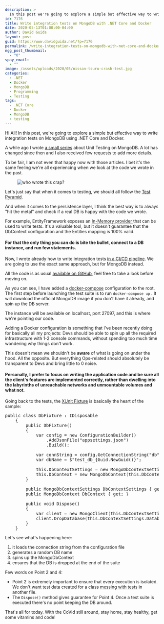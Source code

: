 ```yaml
---
description: >
  In this post we're going to explore a simple but effective way to write integration tests on MongoDB using .NET Core and Docker.
id: 7176
title: Write integration tests on MongoDB with .NET Core and Docker
date: 2020-05-13T01:00:00-04:00
author: David Guida
layout: post
guid: https://www.davidguida.net/?p=7176
permalink: /write-integration-tests-on-mongodb-with-net-core-and-docker/
ngg_post_thumbnail:
  - "0"
spay_email:
  - ""
image: /assets/uploads/2020/05/nissan-tsuru-crash-test.jpg
categories:
  - .NET
  - Docker
  - MongoDB
  - Programming
  - Testing
tags:
  - .NET Core
  - Docker
  - MongoDB
  - testing
---
```

Hi All! In this post, we're going to explore a simple but effective way to write integration tests on MongoDB using .NET Core and Docker.

A while ago I wrote <a rel="noreferrer noopener" href="https://www.davidguida.net/unit-testing-mongodb-in-c-part-1-the-repository/" target="_blank">a small series</a> about Unit Testing on MongoDB. A lot has changed since then and I also received few requests to add more details.

To be fair, I am not even that happy now with those articles. I bet it's the same feeling we're all experiencing when we look at the code we wrote in the past.<figure class="wp-block-image">

<img src="https://i1.wp.com/i.ytimg.com/vi/XK-k12riCKg/maxresdefault.jpg?w=788&#038;ssl=1" alt="who wrote this crap?" data-recalc-dims="1" /> </figure> 

Let's just say that when it comes to testing, we should all follow the <a rel="noreferrer noopener" href="https://www.davidguida.net/unit-integration-end-to-end-tests-do-i-need-all-of-them/" target="_blank">Test Pyramid</a>.

And when it comes to the persistence layer, I think the best way is to always "hit the metal" and check if a real DB is happy with the code we wrote.

For example, EntityFramework exposes an <a rel="noreferrer noopener" href="https://docs.microsoft.com/en-us/ef/core/providers/in-memory/?tabs=dotnet-core-cli" target="_blank">In-Memory provider </a>that can be used to write tests. It's a valuable tool, but it doesn't guarantee that the DbContext configuration and the Entities mapping is 100% valid. 

#### For that the only thing you can do is bite the bullet, connect to a DB instance, and run few statements.

Now, I wrote already how to write integration tests <a rel="noreferrer noopener" href="https://www.davidguida.net/handling-integration-tests-in-a-ci-pipeline/" target="_blank">in a CI/CD pipeline</a>. We are going to use the exact same approach, but for MongoDB instead.

All the code is as usual <a rel="noreferrer noopener" href="https://github.com/mizrael/MongoDbIntegrationSample" target="_blank">available on GitHub</a>, feel free to take a look before moving on.

As you can see, I have added a <a rel="noreferrer noopener" href="https://github.com/mizrael/MongoDbIntegrationSample/blob/master/docker-compose.yml" target="_blank">docker-compose</a> configuration to the root. The first step before launching the test suite is to run `docker-compose up` . It will download the official MongoDB image if you don't have it already, and spin up the DB server. 

The instance will be available on localhost, port 27097, and this is where we're pointing our code.

Adding a Docker configuration is something that I've been recently doing for basically all my projects: Devs should be able to spin up all the required infrastructure with 1-2 console commands, without spending too much time wondering why things don't work. 

This doesn't mean we shouldn't be **aware** of what is going on under the hood. All the opposite. But everything Ops-related should absolutely be transparent to Devs and bring little to 0 noise. 

#### Personally, I prefer to focus on writing the application code and be sure all the client's features are implemented correctly, rather than dwelling into the labyrinths of unreachable networks and unmountable volumes and what not.

Going back to the tests, the <a rel="noreferrer noopener" href="https://github.com/mizrael/MongoDbIntegrationSample/blob/master/MongoDbIntegrationSample.Tests/Integration/Persistence/DbFixture.cs" target="_blank">XUnit Fixture</a> is basically the heart of the sample:

<pre class="EnlighterJSRAW" data-enlighter-language="csharp" data-enlighter-theme="" data-enlighter-highlight="" data-enlighter-linenumbers="" data-enlighter-lineoffset="" data-enlighter-title="" data-enlighter-group="">public class DbFixture : IDisposable
    {
        public DbFixture()
        {
            var config = new ConfigurationBuilder()
                .AddJsonFile("appsettings.json")
                .Build();

            var connString = config.GetConnectionString("db");
            var dbName = $"test_db_{Guid.NewGuid()}";

            this.DbContextSettings = new MongoDbContextSettings(connString, dbName);
            this.DbContext = new MongoDbContext(this.DbContextSettings);
        }

        public MongoDbContextSettings DbContextSettings { get; }
        public MongoDbContext DbContext { get; }

        public void Dispose()
        {
            var client = new MongoClient(this.DbContextSettings.ConnectionString);
            client.DropDatabase(this.DbContextSettings.DatabaseName);
        }
    }</pre>

Let's see what's happening here:

  1. it loads the connection string from the configuration file 
  2. generates a random DB name 
  3. spins up the MongoDbContext
  4. ensures that the DB is dropped at the end of the suite

Few words on Point 2 and 4:

  * Point 2 is extremely important to ensure that every execution is isolated. We don't want test data created for a class <a rel="noreferrer noopener" href="https://www.davidguida.net/the-perils-of-sharing-state-when-writing-tests/" target="_blank">messing with tests</a> in another file.
  * The `Dispose()` method gives guarantee for Point 4. Once a test suite is executed there's no point keeping the DB around.

That's all for today. With the CoVid still around, stay home, stay healthy, get some vitamins and code! 

<div class="post-details-footer-widgets">
</div>